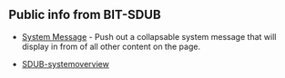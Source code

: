## Public info from BIT-SDUB
- [System Message](https://bit-sdub.github.io/systemMessage/) - Push out a collapsable system message that will display in from of all other content on the page.


- [SDUB-systemoverview](/SDUB-systemoverview/)
